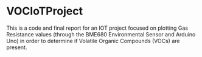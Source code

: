 # VOCIoTProject
This is a code and final report for an IOT project focused on plotting Gas Resistance values (through the BME680 Environmental Sensor and Arduino Uno) in order to determine if Volatile Organic Compounds (VOCs) are present.
